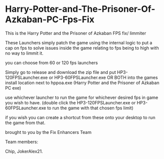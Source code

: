 # Harry-Potter-and-The-Prisoner-Of-Azkaban-PC-Fps-Fix
This is the Harry Potter and the Prisoner of Azkaban FPS fix/ limmiter

These Launchers simply patch the game using the internal logic to put a cap on fps to solve issues inside the game relating to fps being to high with no way to limmit it.

you can choose from 60 or 120 fps launchers 

Simply go to release and download the zip file and put HP3-120FPSLauncher.exe or HP3-60FPSLauncher.exe OR BOTH into the games install location next to hppoa.exe (Harry Potter and the Prisoner of Azkaban PC exe) 

use whichever launcher to run the game for whichever desired fps in game you wish to have. (double click the HP3-120FPSLauncher.exe or HP3-60FPSLauncher.exe to run the game with that chosen fps limit)

if you wish you can create a shortcut from these onto your desktop to run the game from that.





brought to you by the Fix Enhancers Team 

Team members: 

Chip, JokerAlex21.
